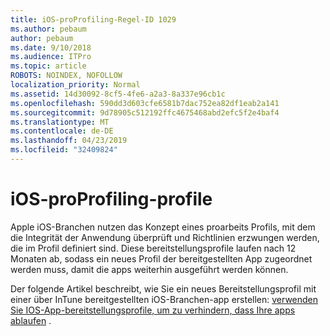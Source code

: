 ```yaml
---
title: iOS-proProfiling-Regel-ID 1029
ms.author: pebaum
author: pebaum
ms.date: 9/10/2018
ms.audience: ITPro
ms.topic: article
ROBOTS: NOINDEX, NOFOLLOW
localization_priority: Normal
ms.assetid: 14d30092-8cf5-4fe6-a2a3-8a337e96cb1c
ms.openlocfilehash: 590dd3d603cfe6581b7dac752ea82df1eab2a141
ms.sourcegitcommit: 9d78905c512192ffc4675468abd2efc5f2e4baf4
ms.translationtype: MT
ms.contentlocale: de-DE
ms.lasthandoff: 04/23/2019
ms.locfileid: "32409824"
---
```

# <a name="ios-provisioning-profiles"></a>iOS-proProfiling-profile

Apple iOS-Branchen nutzen das Konzept eines proarbeits Profils, mit dem die Integrität der Anwendung überprüft und Richtlinien erzwungen werden, die im Profil definiert sind. Diese bereitstellungsprofile laufen nach 12 Monaten ab, sodass ein neues Profil der bereitgestellten App zugeordnet werden muss, damit die apps weiterhin ausgeführt werden können.
  
Der folgende Artikel beschreibt, wie Sie ein neues Bereitstellungsprofil mit einer über InTune bereitgestellten iOS-Branchen-app erstellen: [verwenden Sie IOS-App-bereitstellungsprofile, um zu verhindern, dass Ihre apps ablaufen](https://docs.microsoft.com/intune/app-provisioning-profile-ios) .
  

